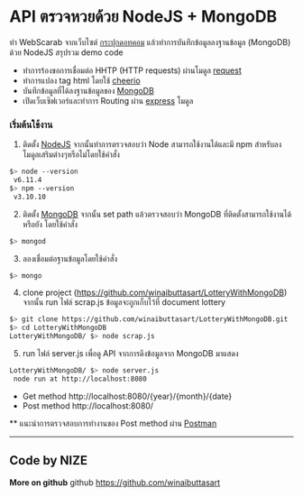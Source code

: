 # API ตรวจหวยด้วย NodeJS +  MongoDB

ทำ WebScarab จากเว็บไซต์ [กระปุกดอทคอม](http://lottery.kapook.com/history.html) แล้วทำการบันทึกข้อมูลลงฐานข้อมูล (MongoDB) ด้วย NodeJS
สรุปรวม demo code
  - ทำการร้องขอการเชื่อมต่อ HHTP (HTTP requests) ผ่านโมดูล [request](https://www.npmjs.com/package/request)
  - ทำการแปลง tag html โดยใช้ [cheerio](https://github.com/cheeriojs/cheerio)
  - บันทึกข้อมูลที่ได้ลงฐานข้อมูลของ [MongoDB](https://www.mongodb.com/)
  - เปิดเว็บเซิฟเวอร์และทำการ Routing ผ่าน [express](https://www.npmjs.com/package/express) โมดูล

### เริ่มต้นใช้งาน
1. ติดตั้ง [NodeJS](https://nodejs.org/en/) จากนั้นทำการตรวจสอบว่า Node สามารถใช้งานได้และมี npm สำหรับลงโมดูลเสริมต่างๆหรือไม่โดยใช้คำสั่ง
```sh
$> node --version
 v6.11.4
$> npm --version
 v3.10.10
```
2. ติดตั้ง [MongoDB](https://www.mongodb.com/) จากนั้น set path แล้วตรวจสอบว่า MongoDB ที่ติดตั้งสามารถใช้งานได้หรือยัง โดยใช้คำสั่ง
```sh
$> mongod
```
3. ลองเชื่อมต่อฐานข้อมูลโดยใช้คำสั่ง 
```sh
$> mongo
```
4. clone project (https://github.com/winaibuttasart/LotteryWithMongoDB) จากนั้น run ไฟล์ scrap.js ข้อมูลจะถูกเก็บไว้ที่ document lottery
```sh
$> git clone https://github.com/winaibuttasart/LotteryWithMongoDB.git
$> cd LotteryWithMongoDB
LotteryWithMongoDB/ $> node scrap.js
```

5. run ไฟล์ server.js เพื่อดู API จากการดึงข้อมูลจาก MongoDB มาแสดง
```sh
LotteryWithMongoDB/ $> node server.js
 node run at http://localhost:8080
```
- Get method  http://localhost:8080/{year}/{month}/{date}
- Post method http://localhost:8080/

** แนะนำการตรวจสอบการทำงานของ Post method ผ่าน [Postman](https://chrome.google.com/webstore/detail/postman/fhbjgbiflinjbdggehcddcbncdddomop?hl=th)

----
Code by NIZE
----
**More on github**
github https://github.com/winaibuttasart